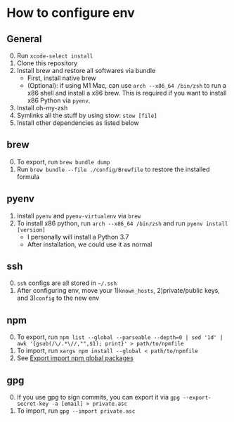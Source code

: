 # How to configure env

## General

0. Run `xcode-select install`
1. Clone this repository
2. Install brew and restore all softwares via bundle
    - First, install native brew
    - (Optional): if using M1 Mac, can use `arch --x86_64 /bin/zsh` to run a x86 shell and install a x86 brew.
        This is required if you want to install x86 Python via `pyenv`.
3. Install oh-my-zsh
4. Symlinks all the stuff by using stow: `stow [file]`
5. Install other dependencies as listed below

## brew 

0. To export, run `brew bundle dump`
1. Run `brew bundle --file ./config/Brewfile` to restore the installed formula

## pyenv

1. Install `pyenv` and `pyenv-virtualenv` via `brew`
2. To install x86 python, run `arch --x86_64 /bin/zsh` and  run `pyenv install [version]`
    - I personally will install a Python 3.7
    - After installation, we could use it as normal

## ssh

0. `ssh` configs are all stored in `~/.ssh`
1. After configuring env, move your 1)`known_hosts`, 2)private/public keys, and 3)`config` to the new env

## npm

0. To export, run `npm list --global --parseable --depth=0 | sed '1d' | awk '{gsub(/\/.*\//,"",$1); print}' > path/to/npmfile`
1. To import, run `xargs npm install --global < path/to/npmfile`
2. See [Export import npm global packages](https://stackoverflow.com/a/41199625)

## gpg

0. If you use gpg to sign commits, you can export it via `gpg --export-secret-key -a [email] > private.asc`
1. To import, run `gpg --import private.asc`

